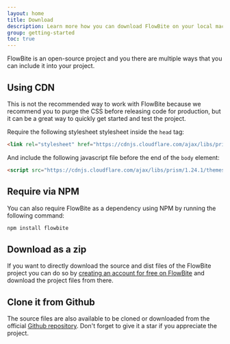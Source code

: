 ```yaml
---
layout: home
title: Download
description: Learn more how you can download FlowBite on your local machine
group: getting-started
toc: true
---
```


FlowBite is an open-source project and you there are multiple ways that you can include it into your project.

## Using CDN

This is not the recommended way to work with FlowBite because we recommend you to purge the CSS before releasing code for production, but it can be a great way to quickly get started and test the project.

Require the following stylesheet stylesheet inside the `head` tag:

```html
<link rel="stylesheet" href="https://cdnjs.cloudflare.com/ajax/libs/prism/1.24.1/themes/prism.min.css" />
```

And include the following javascript file before the end of the `body` element:

```html
<script src="https://cdnjs.cloudflare.com/ajax/libs/prism/1.24.1/themes/prism.min.js"></script>
```

## Require via NPM

You can also require FlowBite as a dependency using NPM by running the following command:

```bash
npm install flowbite
```

## Download as a zip

If you want to directly download the source and dist files of the FlowBite project you can do so by [creating an account for free on FlowBite](https://flowbite.design/) and download the project files from there.

## Clone it from Github

The source files are also available to be cloned or downloaded from the official [Github repository](https://github.com). Don't forget to give it a star if you appreciate the project.